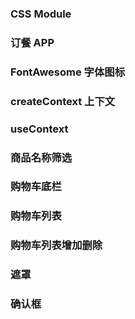 ### CSS Module
### 订餐 APP
### FontAwesome 字体图标
### createContext 上下文
### useContext
### 商品名称筛选
### 购物车底栏
### 购物车列表
### 购物车列表增加删除
### 遮罩
### 确认框